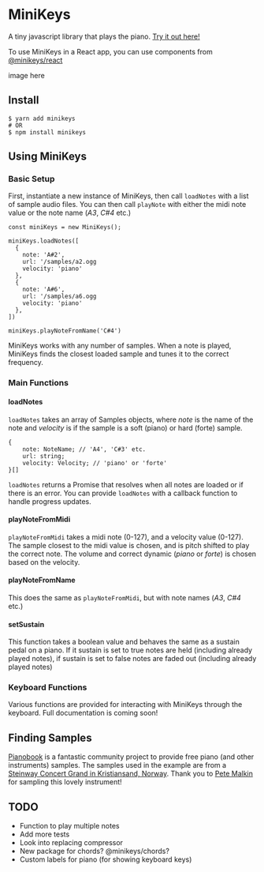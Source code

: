 # MiniKeys

<!-- TODO add badges from CD -->

A tiny javascript library that plays the piano. [Try it out here!](http://liamp.uk/minikeys)

To use MiniKeys in a React app, you can use components from [@minikeys/react](https://npmjs.com)

image here

## Install

```
$ yarn add minikeys
# OR
$ npm install minikeys
```

## Using MiniKeys

### Basic Setup

First, instantiate a new instance of MiniKeys, then call `loadNotes` with a list of sample audio files. You can then call `playNote` with either the midi note value or the note name (_A3_, _C#4_ etc.)

```
const miniKeys = new MiniKeys();

miniKeys.loadNotes([
  {
    note: 'A#2',
    url: '/samples/a2.ogg
    velocity: 'piano'
  },
  {
    note: 'A#6',
    url: '/samples/a6.ogg
    velocity: 'piano'
  },
])

miniKeys.playNoteFromName('C#4')
```

MiniKeys works with any number of samples. When a note is played, MiniKeys finds the closest loaded sample and tunes it to the correct frequency.

### Main Functions

#### loadNotes

`loadNotes` takes an array of Samples objects, where _note_ is the name of the note and _velocity_ is if the sample is a soft (piano) or hard (forte) sample.

```
{
    note: NoteName; // 'A4', 'C#3' etc.
    url: string;
    velocity: Velocity; // 'piano' or 'forte'
}[]
```

`loadNotes` returns a Promise that resolves when all notes are loaded or if there is an error. You can provide `loadNotes` with a callback function to handle progress updates.

#### playNoteFromMidi

`playNoteFromMidi` takes a midi note (0-127), and a velocity value (0-127). The sample closest to the midi value is chosen, and is pitch shifted to play the correct note. The volume and correct dynamic (_piano_ or _forte_) is chosen based on the velocity.

#### playNoteFromName

This does the same as `playNoteFromMidi`, but with note names (_A3_, _C#4_ etc.)

#### setSustain

This function takes a boolean value and behaves the same as a sustain pedal on a piano. If it sustain is set to true notes are held (including already played notes), if sustain is set to false notes are faded out (including already played notes)

### Keyboard Functions

Various functions are provided for interacting with MiniKeys through the keyboard. Full documentation is coming soon!

## Finding Samples

[Pianobook](www.pianobook.co.uk) is a fantastic community project to provide free piano (and other instruments) samples. The samples used in the example are from a [Steinway Concert Grand in Kristiansand, Norway](https://www.pianobook.co.uk/packs/kristiansand-concert-steinway/). Thank you to [Pete Malkin](https://www.petemalkin.co.uk/) for sampling this lovely instrument!

## TODO

- Function to play multiple notes
- Add more tests
- Look into replacing compressor
- New package for chords? @minikeys/chords?
- Custom labels for piano (for showing keyboard keys)
